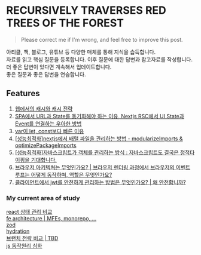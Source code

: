 # RECURSIVELY TRAVERSES RED TREES OF THE FOREST

> Please correct me if I'm wrong, and feel free to improve this post.

아티클, 책, 블로그, 유튜브 등 다양한 매체를 통해 지식을 습득합니다.<br>
자료를 읽고 핵심 질문을 등록합니다. 이후 질문에 대한 답변과 참고자료를 작성합니다.<br>
더 좋은 답변이 있다면 계속해서 업데이트합니다.<br>
좋은 질문과 좋은 답변을 연습합니다.

## Features

1. [웹에서의 캐시와 캐시 전략](./web/q&a_2/q&a_2.md)
2. [SPA에서 URL과 State를 동기화해야 하는 이유, Nextjs RSC에서 UI State과 Event를 연결하는 우아한 방법](./react&next/q&a_1.md)
3. [var이 let, const보다 빠른 이유](./js/q&a.md)
4. [[성능최적화]nextjs에서 배럴 파일을 관리하는 방법 - modularizeImports & optimizePackageImports](./react&next/q&a_2.md)
5. [[성능최적화]자바스크립트가 객체를 관리하는 방식 : 자바스크립트도 결국은 정적타이핑을 기대합니다.](./js/q&a_1/q&a_1.md)
6. [브라우저 아키텍쳐는 무엇인가요? | 브라우저 렌더링 과정에서 브라우저의 이벤트 루프는 어떻게 동작하며, 역할은 무엇인가요?](./web/q&a/q&a.md)
7. [클라이언트에서 jwt를 안전하게 관리하는 방법은 무엇인가요? | 왜 안전합니까?](./web/q&a_1/q&a_1.md)

### My current area of study

[react 상태 관리 비교](./react&next/q.md)<br>
[fe architecture | MFEs, monorepo, ...](./react&next/q_4.md)<br>
[zod](./react&next/q_5.md)<br>
[hydration](./react&next/q_6.md)<br>
[브랜치 전략 비교 | TBD](./development/q&a/q&a.md)<br>
[js 동작원리 심화](./js/q&a_2/q&a_2.md)<br>
